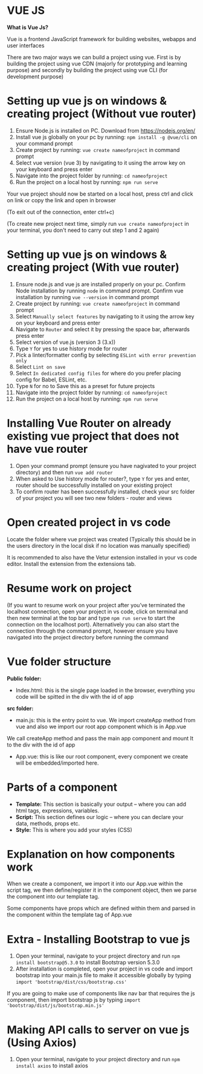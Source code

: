 # VUE JS

**What is Vue Js?**

Vue is a frontend JavaScript framework for building websites, webapps and user interfaces

There are two major ways we can build a project using vue. First is by building the project using vue CDN (majorly for prototyping and learning purpose) and secondly by building the project using vue CLI (for development purpose)

# Setting up vue js on windows & creating project (Without vue router)
1. Ensure Node.js is installed on PC. Download from https://nodejs.org/en/ 
2. Install vue js globally on your pc by running: `npm install -g @vue/cli` on your command prompt
3. Create project by running: `vue create nameofproject` in command prompt
4. Select vue version (vue 3) by navigating to it using the arrow key on your keyboard and press enter
5. Navigate into the project folder by running: `cd nameofproject`
6. Run the project on a local host by running: `npm run serve`

Your vue project should now be started on a local host, press ctrl and click on link or copy the link and open in browser

(To exit out of the connection, enter ctrl+c)

(To create new project next time, simply run `vue create nameofproject` in your terminal, you don't need to carry out step 1 and 2 again)


# Setting up vue js on windows & creating project (With vue router)
1. Ensure node.js and vue js are installed properly on your pc. Confirm Node installation by running `node` in command prompt. Confirm vue installation by running `vue --version` in command prompt
2. Create project by running: `vue create nameofproject` in command prompt
3. Select `Manually select features` by navigating to it using the arrow key on your keyboard and press enter
4. Navigate to `Router` and select it by pressing the space bar, afterwards press enter
5. Select version of vue.js (version 3 (3.x))
6. Type `Y` for yes to use history mode for router
7. Pick a linter/formatter config by selecting `ESLint with error prevention only`
8. Select `Lint on save`
9. Select `In dedicated config files` for where do you prefer placing config for Babel, ESLint, etc.
10. Type `N` for no to Save this as a preset for future projects
11. Navigate into the project folder by running: `cd nameofproject`
12. Run the project on a local host by running: `npm run serve`


# Installing Vue Router on already existing vue project that does not have vue router
1. Open your command prompt (ensure you have nagivated to your project directory) and then run `vue add router`
2. When asked to Use history mode for router?, type `Y` for yes and enter, router should be successfully installed on your existing project
3. To confirm router has been successfully installed, check your src folder of your project you will see two new folders - router and views


# Open created project in vs code

Locate the folder where vue project was created (Typically this should be in the users directory in the local disk if no location was manually specified)

It is recommended to also have the Vetur extension installed in your vs code editor. Install the extension from the extensions tab.


# Resume work on project

(If you want to resume work on your project after you’ve terminated the localhost connection, open your project in vs code, click on terminal and then new terminal at the top bar and type `npm run serve` to start the connection on the localhost port). Alternatively you can also start the connection through the command prompt, however ensure you have navigated into the project directory before running the command


# Vue folder structure

**Public folder:**
- Index.html: this is the single page loaded in the browser, everything you code will be spitted in the div with the id of app

**src folder:**
- main.js: this is the entry point to vue. We import createApp method from vue and also we import our root app component which is in App.vue

We call createApp method and pass the main app component and mount It to the div with the id of app

- App.vue: this is like our root component, every component we create will be embedded/imported here.


# Parts of a component

- **Template:** This section is basically your output – where you can add html tags, expressions, variables.
- **Script:** This section defines our logic – where you can declare your data, methods, props etc.
- **Style:** This is where you add your styles (CSS)


# Explanation on how components work

When we create a component, we import it into our App.vue within the script tag, we then define/register it in the component object, then we parse the component into our template tag.

Some components have props which are defined within them and parsed in the component within the template tag of App.vue


# Extra - Installing Bootstrap to vue js
1. Open your terminal, navigate to your project directory and run `npm install bootstrap@5.3.0` to install Bootstrap version 5.3.0
2. After installation is completed, open your project in vs code and import bootstrap into your main.js file to make it accessible globally by typing `import 'bootstrap/dist/css/bootstrap.css'`

If you are going to make use of components like nav bar that requires the js component, then import bootstrap js by typing `import 'bootstrap/dist/js/bootstrap.min.js'`


# Making API calls to server on vue js (Using Axios)
1. Open your terminal, navigate to your project directory and run `npm install axios` to install axios
